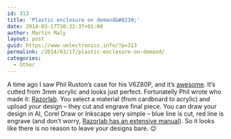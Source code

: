```yaml
---
id: 313
title: 'Plastic enclosure on demand&#8230;'
date: 2014-03-17T10:32:37+01:00
author: Martin Maly
layout: post
guid: https://www.uelectronics.info/?p=313
permalink: /2014/03/17/plastic-enclosure-on-demand/
categories:
  - Other
---
```

A time ago I saw Phil Ruston&#8217;s case for his V6Z80P, and it&#8217;s [awesome](https://www.retroleum.co.uk/wp-content/uploads/2009/05/acrylic_case.jpg). It&#8217;s cutted from 3mm acrylic and looks just perfect. Fortunatelly Phil wrote who made it: [Razorlab](https://www.razorlab.co.uk/). You select a material (from cardboard to acrylic) and upload your design &#8211; they cut and engrave final piece. You can draw your design in AI, Corel Draw or Inkscape very simple &#8211; blue line is cut, red line is engrave (and don&#8217;t worry, [Razorlab has an extensive manual](https://www.razorlab.co.uk/need-help/getting-started/illustrator/)). So it looks like there is no reason to leave your designs bare. 😉
